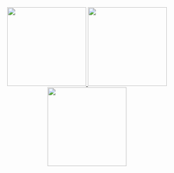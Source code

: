 <div align="center">
  <a href="https://github.com/alehxalves">
  <img height="180em" src="https://github-readme-stats.vercel.app/api?username=alehxalves&show_icons=true&theme=dark&include_all_commits=true&count_private=true"/>
  <img height="180em" src="https://github-readme-stats.vercel.app/api/top-langs/?username=alehxalves&layout=compact&langs_count=7&theme=dark"/>
</div>
  
 <div align="center">
    <a href="https://github.com/Alehxalves/NodeJs">
    <img height ="180em" src="https://github-readme-stats.vercel.app/api/pin/?username=alehxalves&repo=NodeJs&theme=dark"</>
 </div>



